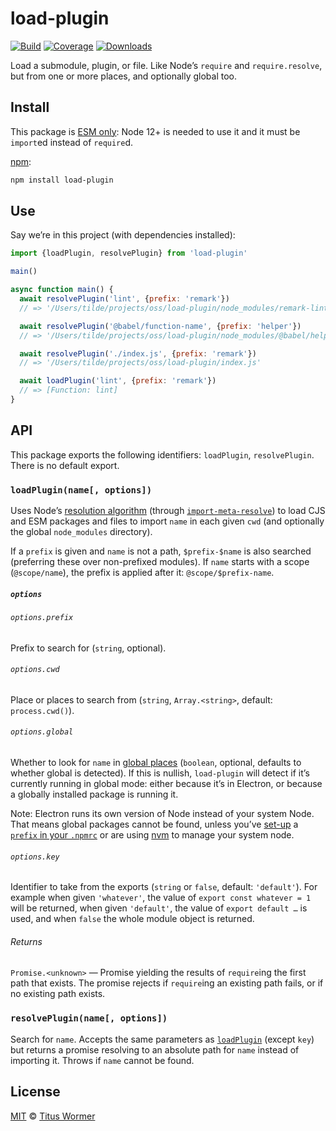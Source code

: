 # load-plugin

[![Build][build-badge]][build]
[![Coverage][coverage-badge]][coverage]
[![Downloads][downloads-badge]][downloads]

Load a submodule, plugin, or file.
Like Node’s `require` and `require.resolve`, but from one or more places, and
optionally global too.

## Install

This package is [ESM only](https://gist.github.com/sindresorhus/a39789f98801d908bbc7ff3ecc99d99c):
Node 12+ is needed to use it and it must be `import`ed instead of `require`d.

[npm][]:

```sh
npm install load-plugin
```

## Use

Say we’re in this project (with dependencies installed):

```js
import {loadPlugin, resolvePlugin} from 'load-plugin'

main()

async function main() {
  await resolvePlugin('lint', {prefix: 'remark'})
  // => '/Users/tilde/projects/oss/load-plugin/node_modules/remark-lint/index.js'

  await resolvePlugin('@babel/function-name', {prefix: 'helper'})
  // => '/Users/tilde/projects/oss/load-plugin/node_modules/@babel/helper-function-name/lib/index.js'

  await resolvePlugin('./index.js', {prefix: 'remark'})
  // => '/Users/tilde/projects/oss/load-plugin/index.js'

  await loadPlugin('lint', {prefix: 'remark'})
  // => [Function: lint]
}
```

## API

This package exports the following identifiers: `loadPlugin`, `resolvePlugin`.
There is no default export.

### `loadPlugin(name[, options])`

Uses Node’s [resolution algorithm][algo] (through
[`import-meta-resolve`][import-meta-resolve]) to load CJS and ESM packages and
files to import `name` in each given `cwd` (and optionally the global
`node_modules` directory).

If a `prefix` is given and `name` is not a path, `$prefix-$name` is also
searched (preferring these over non-prefixed modules).
If `name` starts with a scope (`@scope/name`), the prefix is applied after it:
`@scope/$prefix-name`.

##### `options`

###### `options.prefix`

Prefix to search for (`string`, optional).

###### `options.cwd`

Place or places to search from (`string`, `Array.<string>`, default:
`process.cwd()`).

###### `options.global`

Whether to look for `name` in [global places][global] (`boolean`, optional,
defaults to whether global is detected).
If this is nullish, `load-plugin` will detect if it’s currently running in
global mode: either because it’s in Electron, or because a globally installed
package is running it.

Note: Electron runs its own version of Node instead of your system Node.
That means global packages cannot be found, unless you’ve [set-up][] a [`prefix`
in your `.npmrc`][prefix] or are using [nvm][] to manage your system node.

###### `options.key`

Identifier to take from the exports (`string` or `false`, default: `'default'`).
For example when given `'whatever'`, the value of `export const whatever = 1`
will be returned, when given `'default'`, the value of `export default …` is
used, and when `false` the whole module object is returned.

###### Returns

`Promise.<unknown>` — Promise yielding the results of `require`ing the first
path that exists.
The promise rejects if `require`ing an existing path fails, or if no existing
path exists.

### `resolvePlugin(name[, options])`

Search for `name`.
Accepts the same parameters as [`loadPlugin`][load-plugin] (except `key`) but
returns a promise resolving to an absolute path for `name` instead of importing
it.
Throws if `name` cannot be found.

## License

[MIT][license] © [Titus Wormer][author]

<!-- Definitions -->

[build-badge]: https://github.com/wooorm/load-plugin/actions/workflows/main.yml/badge.svg

[build]: https://github.com/wooorm/load-plugin/actions

[coverage-badge]: https://img.shields.io/codecov/c/github/wooorm/load-plugin.svg

[coverage]: https://codecov.io/github/wooorm/load-plugin

[downloads-badge]: https://img.shields.io/npm/dm/load-plugin.svg

[downloads]: https://www.npmjs.com/package/load-plugin

[npm]: https://docs.npmjs.com/cli/install

[license]: license

[author]: https://wooorm.com

[global]: https://docs.npmjs.com/files/folders#node-modules

[load-plugin]: #loadpluginname-options

[prefix]: https://docs.npmjs.com/misc/config#prefix

[set-up]: https://github.com/sindresorhus/guides/blob/master/npm-global-without-sudo.md

[nvm]: https://github.com/creationix/nvm

[algo]: https://nodejs.org/api/esm.html#esm_resolution_algorithm

[import-meta-resolve]: https://github.com/wooorm/import-meta-resolve
